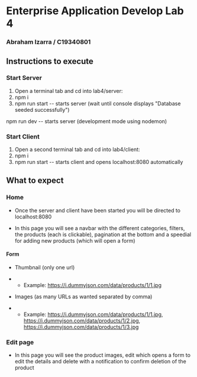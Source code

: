 # Enterprise Application Develop Lab 4
### Abraham Izarra / C19340801 

## Instructions to execute

### Start Server
1. Open a terminal tab and cd into lab4/server:
2. npm i 
3. npm run start -- starts server (wait until console displays "Database seeded successfully")

npm run dev -- starts server (development mode using nodemon)

### Start Client
1. Open a second terminal tab and cd into lab4/client:
2. npm i 
3. npm run start -- starts client and opens localhost:8080 automatically

## What to expect

### Home
- Once the server and client have been started you will be directed to localhost:8080

- In this page you will see a navbar with the different categories, filters, the products (each is clickable), pagination at the bottom and a speedial for adding new products (which will open a form)

#### Form 
- Thumbnail (only one url)
- - Example: 
https://i.dummyjson.com/data/products/1/1.jpg

- Images (as many URLs as wanted separated by comma)
- - Example: 
https://i.dummyjson.com/data/products/1/1.jpg,
https://i.dummyjson.com/data/products/1/2.jpg,
https://i.dummyjson.com/data/products/1/3.jpg

### Edit page
- In this page you will see the product images, edit which opens a form to edit the details and delete with a notification to confirm deletion of the product